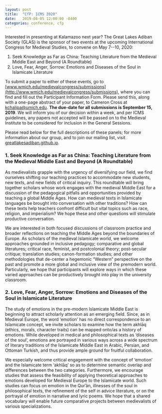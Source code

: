 ```yaml
---
layout: post
title:  "CfP: ICMS 2020"
date:   2019-08-05 12:00:00 -0400
categories: conference, cfp
---
```


Interested in presenting at Kalamazoo next year? The Great Lakes Adiban Society (GLAS) is the sponsor of two events at the upcoming International Congress for Medieval Studies, to convene on May 7--10, 2020:

1. Seek Knowledge as Far as China: Teaching Literature from the Medieval Middle East and Beyond (A Roundtable)
2. Love, Fear, Anger, Sorrow: Emotions and Diseases of the Soul in Islamicate Literature

To submit a paper to either of these events, go to [www.wmich.edu/medievalcongress/submissions](http://www.wmich.edu/medievalcongress/submissions), where you can find and fill out the Participant Information Form. Please send this, along with a one-page abstract of your paper, to Cameron Cross at [kchalipa@umich.edu](mailto:kchalipa@umich.edu). **The due-date for all submissions is September 15, 2019**. We will inform you of our decision within a week, and per ICMS guidelines, any papers not accepted will be passed on to the Medieval Institute to be considered for inclusion in the General Sessions.

Please read below for the full descriptions of these panels; for more information about our group, and to join our mailing list, visit [greatlakesadiban.github.io](https://greatlakesadiban.github.io/).


### 1. Seek Knowledge as Far as China: Teaching Literature from the Medieval Middle East and Beyond (A Roundtable)

As medievalists grapple with the urgency of diversifying our field, we find ourselves shifting our teaching practices to accommodate new students, new texts, and new fields of critical inquiry. This roundtable will bring together scholars whose work engages with the medieval Middle East for a discussion of the pedagogical pitfalls and opportunities provided by teaching a global Middle Ages. How can medieval texts in Islamicate languages be brought into conversation with other traditions? How can these texts help teachers confront difficult but vital topics such as race, religion, and imperialism? We hope these and other questions will stimulate productive conversation.

We are interested in both focused discussions of classroom practice and broader reflections on teaching the Middle Ages beyond the boundaries of Europe. As scholars of the medieval Islamicate world, we welcome approaches grounded in inclusive pedagogy; comparative and global literatures; critical race, feminist, and postcolonial theory; post-secular critique; translation studies; canon-formation studies; and other methodologies that de-center a hegemonic “Western” perspective on the past and promote a more global and inclusive view of the premodern world. Particularly, we hope that participants will explore ways in which these varied approaches can be productively brought into play in the university classroom.


### 2. Love, Fear, Anger, Sorrow: Emotions and Diseases of the Soul in Islamicate Literature

The study of emotions in the pre-modern Islamicate Middle East is beginning to attract scholarly attention as an emerging field. Since, as in Medieval Europe, the word ‘emotion’ has no direct correspondence to an Islamicate concept, we invite scholars to examine how the term akhlāq (ethics, morals, character traits) can be mapped onto/as a history of emotions. While developed in medical and philosophical texts as ‘diseases of the soul’, emotions are portrayed in various ways across a wide spectrum of literary traditions of the Islamicate Middle East in Arabic, Persian, and Ottoman Turkish, and thus provide ample ground for fruitful collaboration.
 
We especially welcome critical engagement with the concept of ‘emotion’ and the Islamicate term ‘akhlāq’ so as to determine semantic overlap and differences between the two categories. Furthermore, we encourage studies that assess the feasibility of applying theoretical approaches to emotions developed for Medieval Europe to the Islamicate world. Such studies can focus on emotion in the Qurʾān, illnesses of the soul in philosophical texts, the refinement of the self in advice literature, or on the portrayal of emotion in narrative and lyric poems. We hope that a shared vocabulary will enable future comparative projects between medievalists of various specializations. 
